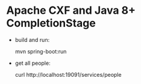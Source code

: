 Apache CXF and Java 8+ CompletionStage
==============

- build and run: 
  
    mvn spring-boot:run

- get all people:

    curl http://localhost:19091/services/people
